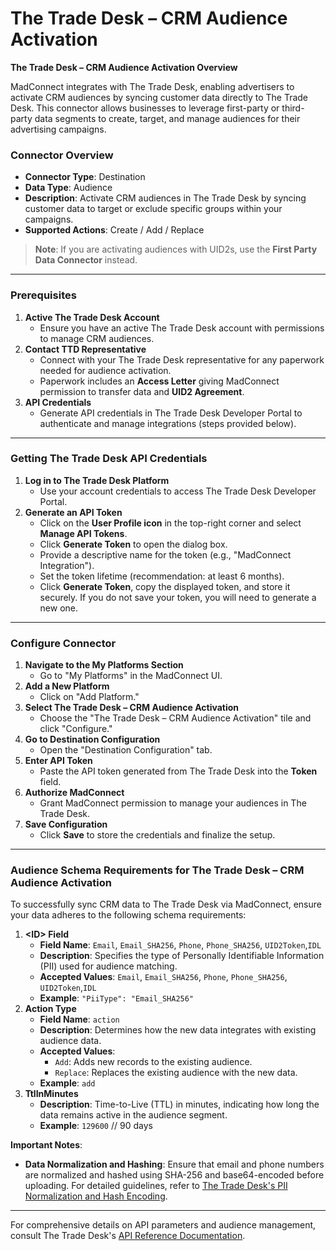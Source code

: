 # The Trade Desk – CRM Audience Activation

**The Trade Desk – CRM Audience Activation Overview**

MadConnect integrates with The Trade Desk, enabling advertisers to activate CRM audiences by syncing customer data directly to The Trade Desk. This connector allows businesses to leverage first-party or third-party data segments to create, target, and manage audiences for their advertising campaigns.

### **Connector Overview**

* **Connector Type**: Destination
* **Data Type**: Audience
* **Description**: Activate CRM audiences in The Trade Desk by syncing customer data to target or exclude specific groups within your campaigns.
* **Supported Actions**: Create / Add / Replace

> **Note**: If you are activating audiences with UID2s, use the **First Party Data Connector** instead.

***

### **Prerequisites**

1. **Active The Trade Desk Account**
   * Ensure you have an active The Trade Desk account with permissions to manage CRM audiences.
2. **Contact TTD Representative**
   * Connect with your The Trade Desk representative for any paperwork needed for audience activation.
   * Paperwork includes an **Access Letter** giving MadConnect permission to transfer data and **UID2 Agreement**.
3. **API Credentials**
   * Generate API credentials in The Trade Desk Developer Portal to authenticate and manage integrations (steps provided below).

***

### **Getting The Trade Desk API Credentials**

1. **Log in to The Trade Desk Platform**
   * Use your account credentials to access The Trade Desk Developer Portal.
2. **Generate an API Token**
   * Click on the **User Profile icon** in the top-right corner and select **Manage API Tokens**.
   * Click **Generate Token** to open the dialog box.
   * Provide a descriptive name for the token (e.g., "MadConnect Integration").
   * Set the token lifetime (recommendation: at least 6 months).
   * Click **Generate Token**, copy the displayed token, and store it securely. If you do not save your token, you will need to generate a new one.

***

### **Configure Connector**

1. **Navigate to the My Platforms Section**
   * Go to "My Platforms" in the MadConnect UI.
2. **Add a New Platform**
   * Click on "Add Platform."
3. **Select The Trade Desk – CRM Audience Activation**
   * Choose the "The Trade Desk – CRM Audience Activation" tile and click "Configure."
4. **Go to Destination Configuration**
   * Open the "Destination Configuration" tab.
5. **Enter API Token**
   * Paste the API token generated from The Trade Desk into the **Token** field.
6. **Authorize MadConnect**
   * Grant MadConnect permission to manage your audiences in The Trade Desk.
7. **Save Configuration**
   * Click **Save** to store the credentials and finalize the setup.

***

### **Audience Schema Requirements for The Trade Desk – CRM Audience Activation**

To successfully sync CRM data to The Trade Desk via MadConnect, ensure your data adheres to the following schema requirements:

1. **\<ID> Field**
   * **Field Name**: `Email`, `Email_SHA256`, `Phone`, `Phone_SHA256`, `UID2Token`,`IDL`
   * **Description**: Specifies the type of Personally Identifiable Information (PII) used for audience matching.
   * **Accepted Values**: `Email`, `Email_SHA256`, `Phone`, `Phone_SHA256`, `UID2Token`,`IDL`
   * **Example**: `"PiiType": "Email_SHA256"`
2. **Action Type**
   * **Field Name**: `action`
   * **Description**: Determines how the new data integrates with existing audience data.
   * **Accepted Values**:
     * `Add`: Adds new records to the existing audience.
     * `Replace`: Replaces the existing audience with the new data.
   * **Example**: `add`
3. **TtlInMinutes**
   * **Description**: Time-to-Live (TTL) in minutes, indicating how long the data remains active in the audience segment.
   * **Example**: `129600`  // 90 days

**Important Notes**:

* **Data Normalization and Hashing**: Ensure that email and phone numbers are normalized and hashed using SHA-256 and base64-encoded before uploading. For detailed guidelines, refer to [The Trade Desk's PII Normalization and Hash Encoding](https://partner.thetradedesk.com/v3/portal/data/doc/DataPiiNormalization).

***

For comprehensive details on API parameters and audience management, consult The Trade Desk's [API Reference Documentation](https://partner.thetradedesk.com/v3/portal/data/doc/DataIntegrateCRMData#crm-data-send).
